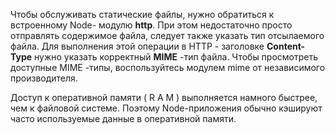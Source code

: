 Чтобы обслуживать статические файлы, нужно обратиться к встроенному Node-
модулю **http**. При этом недостаточно просто отправлять содержимое файла, следует
также указать тип отсылаемого файла. Для выполнения этой операции в HTTP -
заголовке **Content-Type** нужно указать корректный **MIME** -тип файла. Чтобы
просмотреть доступные MIME -типы, воспользуйтесь модулем mime от
независимого производителя.


Доступ к оперативной памяти ( R A M ) выполняется намного быстрее, чем к
файловой системе. Поэтому Node-приложения обычно кэшируют часто
используемые данные в оперативной памяти.